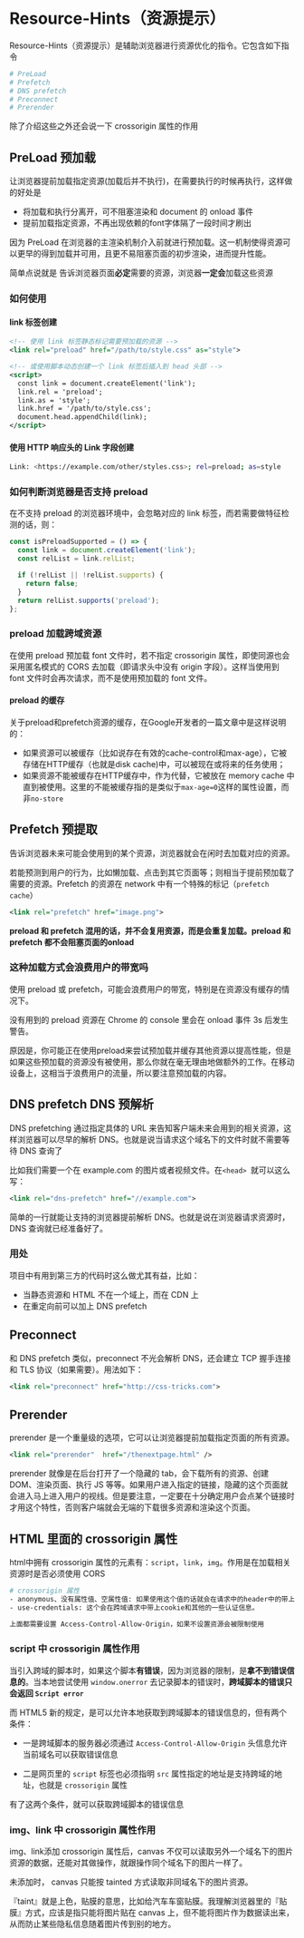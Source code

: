 # Resource-Hints（资源提示）

Resource-Hints（资源提示）是辅助浏览器进行资源优化的指令。它包含如下指令

```bash
# PreLoad
# Prefetch
# DNS prefetch
# Preconnect
# Prerender
```

除了介绍这些之外还会说一下 crossorigin 属性的作用

## PreLoad 预加载

让浏览器提前加载指定资源(加载后并不执行)，在需要执行的时候再执行，这样做的好处是

- 将加载和执行分离开，可不阻塞渲染和 document 的 onload 事件
- 提前加载指定资源，不再出现依赖的font字体隔了一段时间才刷出

因为 PreLoad 在浏览器的主渲染机制介入前就进行预加载。这一机制使得资源可以更早的得到加载并可用，且更不易阻塞页面的初步渲染，进而提升性能。

简单点说就是 告诉浏览器页面**必定**需要的资源，浏览器**一定会**加载这些资源

### 如何使用

#### link 标签创建

```xml
<!-- 使用 link 标签静态标记需要预加载的资源 -->
<link rel="preload" href="/path/to/style.css" as="style">

<!-- 或使用脚本动态创建一个 link 标签后插入到 head 头部 -->
<script>
  const link = document.createElement('link');
  link.rel = 'preload';
  link.as = 'style';
  link.href = '/path/to/style.css';
  document.head.appendChild(link);
</script>
```

#### 使用 HTTP 响应头的 Link 字段创建

```bash
Link: <https://example.com/other/styles.css>; rel=preload; as=style
```

### 如何判断浏览器是否支持 preload

在不支持 preload 的浏览器环境中，会忽略对应的 link 标签，而若需要做特征检测的话，则：

```javascript
const isPreloadSupported = () => {
  const link = document.createElement('link');
  const relList = link.relList;

  if (!relList || !relList.supports) {
    return false;
  }
  return relList.supports('preload');
};

```

### preload 加载跨域资源

在使用 preload 预加载 font 文件时，若不指定 crossorigin 属性，即使同源也会采用匿名模式的 CORS 去加载（即请求头中没有 origin 字段）。这样当使用到 font 文件时会再次请求，而不是使用预加载的 font 文件。

#### preload 的缓存

关于preload和prefetch资源的缓存，在Google开发者的一篇文章中是这样说明的：

- 如果资源可以被缓存（比如说存在有效的cache-control和max-age），它被存储在HTTP缓存（也就是disk cache)中，可以被现在或将来的任务使用；
- 如果资源不能被缓存在HTTP缓存中，作为代替，它被放在 memory cache 中直到被使用。这里的不能被缓存指的是类似于`max-age=0`这样的属性设置，而非`no-store`

## Prefetch 预提取

告诉浏览器未来可能会使用到的某个资源，浏览器就会在闲时去加载对应的资源。

若能预测到用户的行为，比如懒加载、点击到其它页面等；则相当于提前预加载了需要的资源。Prefetch 的资源在 network 中有一个特殊的标记（`prefetch cache`）

```xml
<link rel="prefetch" href="image.png">
```



**preload 和 prefetch 混用的话，并不会复用资源，而是会重复加载。preload 和prefetch 都不会阻塞页面的onload**

### 这种加载方式会浪费用户的带宽吗

使用 preload 或 prefetch，可能会浪费用户的带宽，特别是在资源没有缓存的情况下。

没有用到的 preload 资源在 Chrome 的 console 里会在 onload 事件 3s 后发生警告。

原因是，你可能正在使用preload来尝试预加载并缓存其他资源以提高性能，但是如果这些预加载的资源没有被使用，那么你就在毫无理由地做额外的工作。在移动设备上，这相当于浪费用户的流量，所以要注意预加载的内容。

## DNS prefetch DNS 预解析

DNS prefetching 通过指定具体的 URL 来告知客户端未来会用到的相关资源，这样浏览器可以尽早的解析 DNS。也就是说当请求这个域名下的文件时就不需要等待 DNS 查询了

比如我们需要一个在 example.com 的图片或者视频文件。在`<head> `就可以这么写：

```xml
<link rel="dns-prefetch" href="//example.com">
```

简单的一行就能让支持的浏览器提前解析 DNS。也就是说在浏览器请求资源时，DNS 查询就已经准备好了。

### 用处

项目中有用到第三方的代码时这么做尤其有益，比如：

- 当静态资源和 HTML 不在一个域上，而在 CDN 上
- 在重定向前可以加上 DNS prefetch

## Preconnect

和 DNS prefetch 类似，preconnect 不光会解析 DNS，还会建立 TCP 握手连接和 TLS 协议（如果需要）。用法如下：

```xml
<link rel="preconnect" href="http://css-tricks.com">
```

## Prerender

prerender 是一个重量级的选项，它可以让浏览器提前加载指定页面的所有资源。

```xml
<link rel="prerender"  href="/thenextpage.html" />
```

prerender 就像是在后台打开了一个隐藏的 tab，会下载所有的资源、创建 DOM、渲染页面、执行 JS 等等。如果用户进入指定的链接，隐藏的这个页面就会进入马上进入用户的视线。但是要注意，一定要在十分确定用户会点某个链接时才用这个特性，否则客户端就会无端的下载很多资源和渲染这个页面。



## HTML 里面的 crossorigin 属性

html中拥有 crossorigin 属性的元素有：`script`，`link`，`img`。作用是在加载相关资源时是否必须使用 CORS

```bash
# crossorigin 属性
- anonymous、没有属性值、空属性值: 如果使用这个值的话就会在请求中的header中的带上Origin属性，但请求不会带上cookie和其他的一些认证信息。
- use-credentials: 这个会在跨域请求中带上cookie和其他的一些认证信息。

上面都需要设置 Access-Control-Allow-Origin，如果不设置资源会被限制使用
```



### script 中 crossorigin 属性作用

当引入跨域的脚本时，如果这个脚本**有错误**，因为浏览器的限制，是**拿不到错误信息的**。当本地尝试使用 `window.onerror` 去记录脚本的错误时，**跨域脚本的错误只会返回 `Script error`**

而 HTML5 新的规定，是可以允许本地获取到跨域脚本的错误信息的，但有两个条件：

- 一是跨域脚本的服务器必须通过 `Access-Control-Allow-Origin` 头信息允许当前域名可以获取错误信息

- 二是网页里的 `script` 标签也必须指明 `src` 属性指定的地址是支持跨域的地址，也就是 `crossorigin` 属性

有了这两个条件，就可以获取跨域脚本的错误信息

### img、link 中 crossorigin 属性作用

img、link添加 crossorigin 属性后，canvas 不仅可以读取另外一个域名下的图片资源的数据，还能对其做操作，就跟操作同个域名下的图片一样了。

未添加时， canvas 只能按 tainted 方式读取非同域名下的图片资源。

『taint』就是上色，贴膜的意思，比如给汽车车窗贴膜。我理解浏览器里的『贴膜』方式，应该是指只能将图片贴在 canvas 上，但不能将图片作为数据读出来，从而防止某些隐私信息随着图片传到别的地方。

